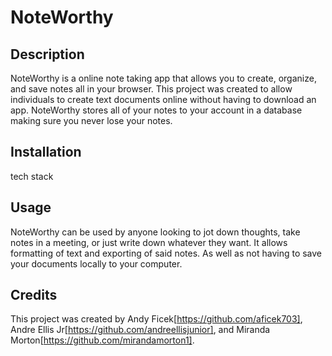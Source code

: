 # NoteWorthy

## Description

NoteWorthy is a online note taking app that allows you to create, organize, and save notes all in your browser. This project was created to allow individuals to create text documents 
online without having to download an app. NoteWorthy stores all of your notes to your account in a database making sure you never lose your notes.

## Installation

tech stack

## Usage

NoteWorthy can be used by anyone looking to jot down thoughts, take notes in a meeting, or just write down whatever they want. It allows formatting of text and exporting of said notes. As well as not having to save your documents locally to your computer.

## Credits

This project was created by Andy Ficek[https://github.com/aficek703], Andre Ellis Jr[https://github.com/andreellisjunior], and Miranda Morton[https://github.com/mirandamorton1].




